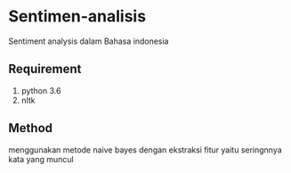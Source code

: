 # Sentimen-analisis
Sentiment analysis dalam Bahasa indonesia

## Requirement
1. python 3.6
2. nltk

## Method
menggunakan metode naive bayes dengan ekstraksi fitur yaitu seringnnya kata yang muncul
